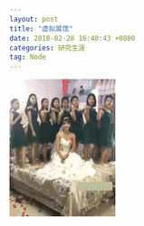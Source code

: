 ```yaml
---
layout: post
title: "虚拟展馆"
date: 2018-02-28 16:40:43 +0800
categories: 研究生涯
tag: Node
---
```



<img src="/_Photo/5a03f4ec02be2.gif" alt="休息厅">


